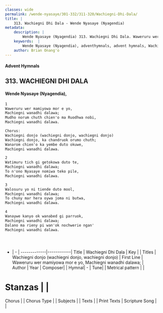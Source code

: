 ```yaml
---
classes: wide
permalink: /wende-nyasaye/301-332/311-320/Wachiegni-Dhi-Dala/
title: |
    313. Wachiegni Dhi Dala - Wende Nyasaye (Nyagendia)
metadata:
    description: |
        Wende Nyasaye (Nyagendia) 313. Wachiegni Dhi Dala. Waweruru wer mamiyowa mor e yo, Machiegni wanadhi dalawa; Mudho norum chuth chien'o ma Ruodhwa nobi, Machiegni wanadhi dalawa.  Chorus: Wachiegni donjo (wachiegni donjo, wachiegni donjo) Wachiegni donjo, ka chandruok orumo chuth; Wanarom chien'o ka yembe duto okuwe, Machiegni wanadhi dalawa.  
    keywords:  |
        Wende Nyasaye (Nyagendia), adventhymnals, advent hymnals, Wachiegni Dhi Dala, Waweruru wer mamiyowa mor e yo, Machiegni wanadhi dalawa;. Wachiegni donjo (wachiegni donjo, wachiegni donjo)
    author: Brian Onang'o
---
```


#### Advent Hymnals
## 313. WACHIEGNI DHI DALA
####  Wende Nyasaye (Nyagendia),

```txt
1
Waweruru wer mamiyowa mor e yo,
Machiegni wanadhi dalawa;
Mudho norum chuth chien'o ma Ruodhwa nobi,
Machiegni wanadhi dalawa.

Chorus:
Wachiegni donjo (wachiegni donjo, wachiegni donjo)
Wachiegni donjo, ka chandruok orumo chuth;
Wanarom chien'o ka yembe duto okuwe,
Machiegni wanadhi dalawa.

2
Watimuru tich gi getokowa duto te,
Machiegni wanadhi dalawa;
To n'ono Nyasaye nomiwa teko pile,
Machiegni wanadhi dalawa.

3
Walosuru yo ni tiende duto mool,
Machiegni wanadhi dalawa;
To chuny mar hera oywa joma ni butwa,
Machiegni wanadhi dalawa.

4
Wanaywe kanyo ok wanabed gi parruok,
Machiegni wanadhi dalawa;
Dalano ma rieny pi wan'ok nochwerie ngan'
Machiegni wanadhi dalawa.





```

- |   -  |
-------------|------------|
Title | Wachiegni Dhi Dala |
Key |  |
Titles | Wachiegni donjo (wachiegni donjo, wachiegni donjo) |
First Line | Waweruru wer mamiyowa mor e yo, Machiegni wanadhi dalawa; |
Author | 
Year | 
Composer| |
Hymnal|  - |
Tune|  |
Metrical pattern | |
# Stanzas |  |
Chorus |  |
Chorus Type |  |
Subjects | |
Texts |  |
Print Texts | 
Scripture Song |  |
    
